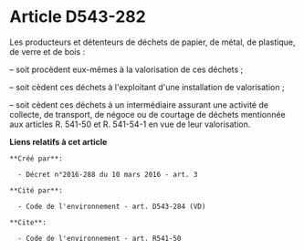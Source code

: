 # Article D543-282

Les producteurs et détenteurs de déchets de papier, de métal, de plastique, de verre et de bois :

– soit procèdent eux-mêmes à la valorisation de ces déchets ;

– soit cèdent ces déchets à l'exploitant d'une installation de valorisation ;

– soit cèdent ces déchets à un intermédiaire assurant une activité de collecte, de transport, de négoce ou de courtage de
déchets mentionnée aux articles R. 541-50 et R. 541-54-1 en vue de leur valorisation.

**Liens relatifs à cet article**

	**Créé par**:

	  - Décret n°2016-288 du 10 mars 2016 - art. 3

	**Cité par**:

	  - Code de l'environnement - art. D543-284 (VD)

	**Cite**:

	  - Code de l'environnement - art. R541-50
